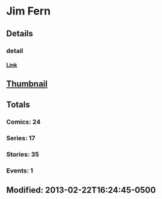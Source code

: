 # Jim  Fern 
## Details
### detail
#### [Link](http://marvel.com/comics/creators/2062/jim_fern?utm_campaign=apiRef&utm_source=225578a89fc76f3d20fbffda5d17a88d)
## [Thumbnail](http://i.annihil.us/u/prod/marvel/i/mg/b/40/image_not_available.jpg)
## Totals
### Comics: 24
### Series: 17
### Stories: 35
### Events: 1
## Modified: 2013-02-22T16:24:45-0500